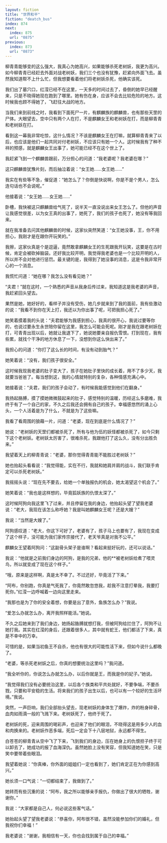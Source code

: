 ```yaml
---
layout: fiction
title: "世界和平"
fiction: "deatch_bus"
index: 874
next:
  index: 875
  url: "0875"
previous:
  index: 873
  url: "0873"
---
```

柳青青能够变的这么强大，我真心为她高兴，如果能够杀死老树妖，我更为高兴。如今柳青青已经赶去外面对战老树妖，我们三个也没有犹豫，赶紧向外面飞去。虽然我知道帮不上什么忙，但我想要看着他们将老树妖杀死，他确实该死。

我们出了墓穴口，红滢已经不在这里，一天多的时间过去了，昏倒的她早已经醒来，只是不晓得她现在跑到了哪里。她有伤在身，应该不会去比较危险的地方。这时候我也顾不得她了，飞赶往大战的地方。

当我们来到前线之时，我看到下面死尸一片，有麒麟族的麒麟兽，也有那些天罡的尸体。大眼望去，空中只有两个人在打，不是麒麟女王和老树妖在打，而是柳青青和老树妖在打。

看到这一幕我非常吃惊，这什么情况？不该是麒麟女王在打嘛，就算柳青青来了以后，也应该是他们一起共同对付老树妖，不应该只有她一个人。这时候我有了种不祥的预感，就是麒麟女王出事了，她可能已经不在这个世上了。

我赶紧飞到一个麒麟兽跟前，万分担心的问道：“我老婆呢？我老婆在哪？”

这只麒麟兽犹豫片刻，而后抽泣着说：“女王她……女王她……”

我实在有些等不急，催促道：“她怎么了？你倒是快说啊，你是不是个男人，怎么连句话也不会说呢。”

他接着说：“女王她……女王她……”

卧槽，我快被这只麒麟兽给气死了，说半天一直没说出来女王怎么了。但他的声音让我感觉很差，以为女王真的出事了，她死了，我们的孩子也死了，她没有等我回来。

就在我准备去问其他麒麟兽的时候，这家伙突然笑道：“女王她没事，王，你不用担心，我刚才是在跟你开玩笑的。”

我擦，这家伙真是个是逗逼，竟然敢拿麒麟女王的生死跟我开玩笑，这要是在古时候，肯定会被砍掉脑袋。还好我比较开明，我觉得我老婆也是一个比较开明的人，所以并不会对他进行惩罚。最关键的是，我得到了她没事的消息，这是令我非常开心的一个消息。

我慌忙问道：“她在哪？我怎么没有看见她？”

“夫君！”就在这时，一个熟悉的声音从我身后传过来，我知道这是我老婆的声音，我赶紧回头望去。

果然是她，她好好的，看样子并没有受伤，她几步就来到了我的面前，我有些激动的说：“我看不到你在天上打，我还以为你出事了呢，可把我担心死了。”

她笑着摸着我的头说：“夫君能够为我感到担心，我真的很开心，我说过要等你的，也说过要永生永世陪你留在这里，我怎么可能会死呢。刚才是我在跟老树妖在打，可青青出现以后，她就让我退下了，她说她要亲自报仇雪恨。打到现在，我有些累，就找个干净的地方休息了一下，没想到你这么快出来了。”

我担心的问道：“你打了这么长的时间，有没有动到胎气？”

她笑着说：“没有，我们孩子很安全。”

这时候我现我老婆的肚子变大了，孩子在她肚子里快的成长着，用不了多少天，我就要当爸爸了。每当想到这，我的心情就特别的复杂，各种情感充满心中。

她接着说：“夫君，我们的孩子会动了，有时候我能感觉到他们在翻身。”

我扬起胳膊，摸了摸她微微鼓起来的肚子，感觉特别的温暖，历经这么多磨难，我终于有了一个自己的家，不久之后我还会拥有自己的孩子。幸福感悠然的涌上心头，一个人活着是为了什么，不就是为了这些嘛。

我看了看周围的狼藉一片，问道：“老婆，现在到底是什么情况了？”

她说：“老树妖的天罡们都被杀死了，所有与他为伍的妖怪都被杀死了，如今只剩下这个老树妖。老树妖太厉害了，很难杀死，我跟他打了这么久，没有分出胜负来。”

我望着天上的柳青青说：“老婆，那你觉得青青能不能胜过老树妖？”

她也抬起头看看说：“我觉得能，实在不行，我就和她肩并肩的战斗，我们联手肯定可以杀死老树妖。”

我摇摇头说：“现在先不要去，给她一个单独报仇的机会，她太渴望这个机会了。”

她笑着说：“我也是这样想的，毕竟狐妖族的仇恨太深了。”

这时候阿狗向我这里飞了过来，并且停留在我的身边，他抬起头望了望我老婆说：“老大，我现在该怎么称呼她？我是叫她麒麟女王呢？还是大嫂？”

我说：“当然是大嫂了。”

阿狗感叹道：“老大，你这下可好了，老婆有了，孩子马上也要有了，我现在变成了这个样子，没可能为我们家传宗接代了，老天爷真是对我不公平。”

麒麟女王望着阿狗问：“这副骨头架子是谁啊？看起来挺好玩的，还可以说话。”

我说：“他就是之前我们身边的阿狗，是我的兄弟，他的**被老树妖给煮了喂灵鸟，所以就变成了现在这个样子。”

“哦，原来是这样啊，真是太不幸了。不过还好，毕竟活了下来。”

“阿布，你别跑，你真是气死我了，你竟然敢忽悠我，趁我不注意打晕我，我要打死你。”红滢一边呼喊着一边向这里走来。

“我那也是为了你的安全着想，你要是出了意外，鱼族怎么办？”我说。

“爱怎么办就怎么办，离开我照样能活。”她说。

不久之后她来到了我们身边，她扬起胳膊就想打我，但被阿狗给拦住了，阿狗不让她打我。其实在红滢的身后，还跟着很多人，其中就有蛇王，他们都活了下来，真是不幸中的万幸。

可惜的是，如果当初鱼王不自杀，他也有很大的可能性活下来，但如今说什么都晚了。

“老婆，等杀死老树妖之后，你真的想要统治这里吗？”我问道。

“我全听你的，你说怎么办就怎么办，以后你就是王，而我是你的妃子。”她说。

“我觉得我们没有必要统治这里，以后各个族类和平共处就好，不要争端，不要杀戮，只要和平安稳的生活。将来我们的孩子出生以后，也可以有一个较好的生活环境。”我说。

突然，一声巨响，我们全部抬头望去，现老树妖的身体生了爆炸，炸的粉身碎骨，血肉如雨滴一般的飞溅下来。老树妖死了，他终于死了。

老树妖的死，迎来周围的喝彩声，也迎来了他们的眼泪，不晓得这是用多少人的血和肉换来的。老树妖作恶多端，死后一定会下十八层地狱，永远都不得生。

白苍苍的柳青青从空中飞了下来，飞到我们的身边，压在她身上的仇恨担子终于可以卸去了，她成功的报了血海深仇。虽然她脸上没有笑容，但我知道她在笑，只是笑中要带着些眼泪。

我望着她说：“你真棒，你外面的姐姐们一定也看到了，她们肯定正在为你感到高兴。”

她长须一口气说：“一切都结束了，我做到了。”

她转而有些沉重的说：“阿布，我之所以能够亲手报仇，你做出了很大的牺牲，谢谢你。”

我说：“大家都是自己人，何必说这些客气话。”

她抬起头望了望我老婆说：“恭喜你，阿布很不错，虽然没能参加你们的婚礼，但我祝你们幸福！”

我老婆说：“谢谢，我相信有一天，你也会找到属于自己的幸福。”